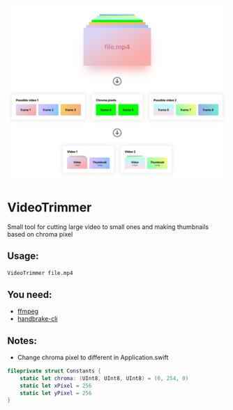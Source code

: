 <p align="center">
  <img src="https://github.com/rlxone/VideoTrimmer/blob/master/VideoTrimmer.png"/>
</p>


# VideoTrimmer

Small tool for cutting large video to small ones and making thumbnails based on chroma pixel

## Usage:
`VideoTrimmer file.mp4`

## You need:
- [ffmpeg](https://www.ffmpeg.org/)
- [handbrake-cli](https://handbrake.fr/)

## Notes:
- Change chroma pixel to different in Application.swift
```swift
fileprivate struct Constants {
    static let chroma: (UInt8, UInt8, UInt8) = (0, 254, 0)
    static let xPixel = 256
    static let yPixel = 256
}
```
